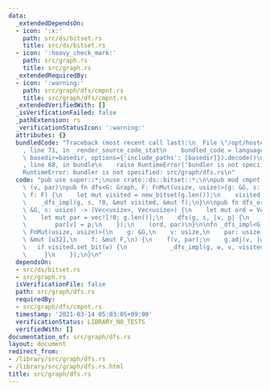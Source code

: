 ```yaml
---
data:
  _extendedDependsOn:
  - icon: ':x:'
    path: src/ds/bitset.rs
    title: src/ds/bitset.rs
  - icon: ':heavy_check_mark:'
    path: src/graph.rs
    title: src/graph.rs
  _extendedRequiredBy:
  - icon: ':warning:'
    path: src/graph/dfs/cmpnt.rs
    title: src/graph/dfs/cmpnt.rs
  _extendedVerifiedWith: []
  _isVerificationFailed: false
  _pathExtension: rs
  _verificationStatusIcon: ':warning:'
  attributes: {}
  bundledCode: "Traceback (most recent call last):\n  File \"/opt/hostedtoolcache/Python/3.9.2/x64/lib/python3.9/site-packages/onlinejudge_verify/documentation/build.py\"\
    , line 71, in _render_source_code_stat\n    bundled_code = language.bundle(stat.path,\
    \ basedir=basedir, options={'include_paths': [basedir]}).decode()\n  File \"/opt/hostedtoolcache/Python/3.9.2/x64/lib/python3.9/site-packages/onlinejudge_verify/languages/user_defined.py\"\
    , line 68, in bundle\n    raise RuntimeError('bundler is not specified: {}'.format(path.as_posix()))\n\
    RuntimeError: bundler is not specified: src/graph/dfs.rs\n"
  code: "pub use super::*;\nuse crate::ds::bitset::*;\n\npub mod cmpnt;\n\n/// f:\
    \ (v, par)\npub fn dfs<G: Graph, F: FnMut(usize, usize)>(g: &G, s: usize, mut\
    \ f: F) {\n    let mut visited = new_bitset(g.len());\n    visited.set_bit(s);\n\
    \    _dfs_impl(g, s, !0, &mut visited, &mut f);\n}\n\npub fn dfs_ord_par<G: Graph>(g:\
    \ &G, s: usize) -> (Vec<usize>, Vec<usize>) {\n    let mut ord = Vec::with_capacity(g.len());\n\
    \    let mut par = vec![!0; g.len()];\n    dfs(g, s, |v, p| {\n        ord.push(v);\n\
    \        par[v] = p;\n    });\n    (ord, par)\n}\n\nfn _dfs_impl<G: Graph, F:\
    \ FnMut(usize, usize)>(\n    g: &G,\n    v: usize,\n    par: usize,\n    visited:\
    \ &mut [u32],\n    f: &mut F,\n) {\n    f(v, par);\n    g.adj(v, |w| {\n     \
    \   if visited.set_bit(w) {\n            _dfs_impl(g, w, v, visited, f);\n   \
    \     }\n    });\n}\n"
  dependsOn:
  - src/ds/bitset.rs
  - src/graph.rs
  isVerificationFile: false
  path: src/graph/dfs.rs
  requiredBy:
  - src/graph/dfs/cmpnt.rs
  timestamp: '2021-03-14 05:03:05+09:00'
  verificationStatus: LIBRARY_NO_TESTS
  verifiedWith: []
documentation_of: src/graph/dfs.rs
layout: document
redirect_from:
- /library/src/graph/dfs.rs
- /library/src/graph/dfs.rs.html
title: src/graph/dfs.rs
---
```

